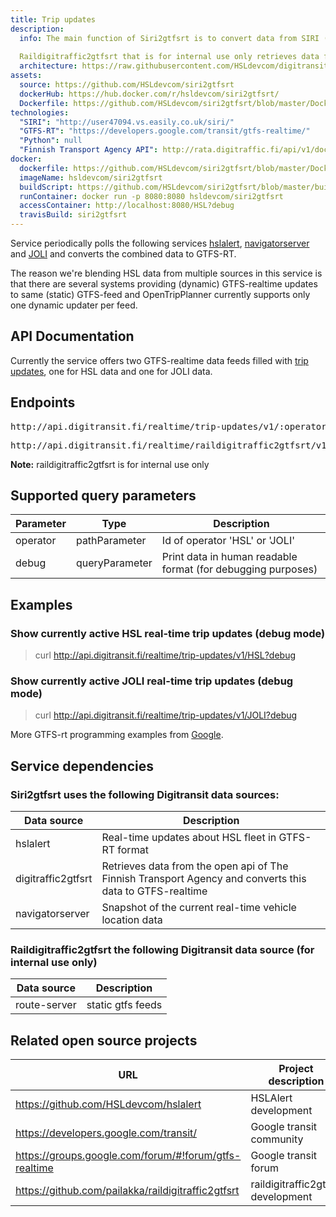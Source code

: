 ```yaml
---
title: Trip updates
description:
  info: The main function of Siri2gtfsrt is to convert data from SIRI (Service Interface for Real Time Information) format to GTFS-realtime format. In addition to this the service also blends in selected data from existing GTFS-realtime feeds.
  
  Raildigitraffic2gtfsrt that is for internal use only retrieves data from the open api of The Finnish Transport Agency and converts this data to GTFS-realtime.
  architecture: https://raw.githubusercontent.com/HSLdevcom/digitransit-site/master/pages/en/developers/apis/4-realtime-api/trip-updates/architecture.xml
assets:
  source: https://github.com/HSLdevcom/siri2gtfsrt
  dockerHub: https://hub.docker.com/r/hsldevcom/siri2gtfsrt/
  Dockerfile: https://github.com/HSLdevcom/siri2gtfsrt/blob/master/Dockerfile
technologies:  
  "SIRI": "http://user47094.vs.easily.co.uk/siri/"
  "GTFS-RT": "https://developers.google.com/transit/gtfs-realtime/"
  "Python": null
  "Finnish Transport Agency API": http://rata.digitraffic.fi/api/v1/doc/index.html
docker:
  dockerfile: https://github.com/HSLdevcom/siri2gtfsrt/blob/master/Dockerfile
  imageName: hsldevcom/siri2gtfsrt
  buildScript: https://github.com/HSLdevcom/siri2gtfsrt/blob/master/build-docker-image.sh
  runContainer: docker run -p 8080:8080 hsldevcom/siri2gtfsrt
  accessContainer: http://localhost:8080/HSL?debug
  travisBuild: siri2gtfsrt
---
```


Service periodically polls the following services [hslalert](../service-alerts/), [navigatorserver](../vehicle-positions/) and [JOLI](http://wiki.itsfactory.fi/index.php/Tampere_Public_Transport_SIRI_Interface_(Realtime_JSON_at_data.itsfactory.fi))
and converts the combined data to GTFS-RT.

The reason we're blending HSL data from multiple sources in this service is that there are several systems providing
(dynamic) GTFS-realtime updates to same (static) GTFS-feed and OpenTripPlanner currently supports only one dynamic
updater per feed.

## API Documentation
Currently the service offers two GTFS-realtime data feeds filled with [trip updates](https://developers.google.com/transit/gtfs-realtime/guides/trip-updates), one for HSL data and one for JOLI data.

## Endpoints
<pre>http://api.digitransit.fi/realtime/trip-updates/v1/:operator</pre>
<pre>http://api.digitransit.fi/realtime/raildigitraffic2gtfsrt/v1/:operator/:debug</pre>

**Note:** raildigitraffic2gtfsrt is for internal use only

## Supported query parameters
| Parameter | Type           | Description                                                  |
|-----------|----------------|--------------------------------------------------------------|
| operator  | pathParameter  | Id of operator 'HSL' or 'JOLI'                                              |
| debug     | queryParameter | Print data in human readable format (for debugging purposes) |

## Examples

### Show currently active HSL real-time trip updates (debug mode)
> curl http://api.digitransit.fi/realtime/trip-updates/v1/HSL?debug

### Show currently active JOLI real-time trip updates (debug mode)
> curl http://api.digitransit.fi/realtime/trip-updates/v1/JOLI?debug

More GTFS-rt programming examples from [Google](https://developers.google.com/transit/gtfs-realtime/examples/code-samples).

## Service dependencies

### Siri2gtfsrt uses the following Digitransit data sources:

| Data source        | Description                                                  |
|--------------------|--------------------------------------------------------------|
| hslalert           | Real-time updates about HSL fleet in GTFS-RT format
| digitraffic2gtfsrt | Retrieves data from the open api of The Finnish Transport Agency and converts this data to GTFS-realtime 
| navigatorserver    | Snapshot of the current real-time vehicle location data

### Raildigitraffic2gtfsrt the following Digitransit data source (for internal use only)

| Data source        | Description                                                  |
|--------------------|--------------------------------------------------------------|
| route-server       | static gtfs feeds

## Related open source projects

| URL                | Project description                                          |
|--------------------|--------------------------------------------------------------|
| https://github.com/HSLdevcom/hslalert                 | HSLAlert development 
| https://developers.google.com/transit/                | Google transit community
| https://groups.google.com/forum/#!forum/gtfs-realtime | Google transit forum
| https://github.com/pailakka/raildigitraffic2gtfsrt    | raildigitraffic2gtfsrt development
